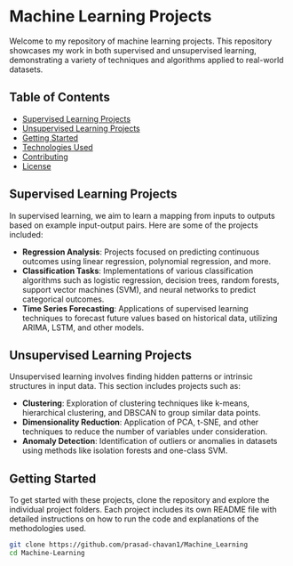 # Machine Learning Projects

Welcome to my repository of machine learning projects. This repository showcases my work in both supervised and unsupervised learning, demonstrating a variety of techniques and algorithms applied to real-world datasets.

## Table of Contents

- [Supervised Learning Projects](#supervised-learning-projects)
- [Unsupervised Learning Projects](#unsupervised-learning-projects)
- [Getting Started](#getting-started)
- [Technologies Used](#technologies-used)
- [Contributing](#contributing)
- [License](#license)

## Supervised Learning Projects

In supervised learning, we aim to learn a mapping from inputs to outputs based on example input-output pairs. Here are some of the projects included:

- **Regression Analysis**: Projects focused on predicting continuous outcomes using linear regression, polynomial regression, and more.
- **Classification Tasks**: Implementations of various classification algorithms such as logistic regression, decision trees, random forests, support vector machines (SVM), and neural networks to predict categorical outcomes.
- **Time Series Forecasting**: Applications of supervised learning techniques to forecast future values based on historical data, utilizing ARIMA, LSTM, and other models.

## Unsupervised Learning Projects

Unsupervised learning involves finding hidden patterns or intrinsic structures in input data. This section includes projects such as:

- **Clustering**: Exploration of clustering techniques like k-means, hierarchical clustering, and DBSCAN to group similar data points.
- **Dimensionality Reduction**: Application of PCA, t-SNE, and other techniques to reduce the number of variables under consideration.
- **Anomaly Detection**: Identification of outliers or anomalies in datasets using methods like isolation forests and one-class SVM.

## Getting Started

To get started with these projects, clone the repository and explore the individual project folders. Each project includes its own README file with detailed instructions on how to run the code and explanations of the methodologies used.

```bash
git clone https://github.com/prasad-chavan1/Machine_Learning
cd Machine-Learning
